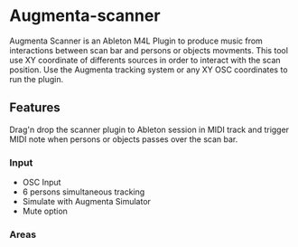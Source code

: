 # Augmenta-scanner

Augmenta Scanner is an Ableton M4L Plugin to produce music from interactions between scan bar and persons or objects movments. This tool use XY coordinate of differents sources in order to interact with the scan position. Use the Augmenta tracking system or any XY OSC coordinates to run the plugin. 

## Features

Drag'n drop the scanner plugin to Ableton session in MIDI track and trigger MIDI note when persons or objects passes over the scan bar.

### Input
- OSC Input
- 6 persons simultaneous tracking
- Simulate with Augmenta Simulator
- Mute option

### Areas
